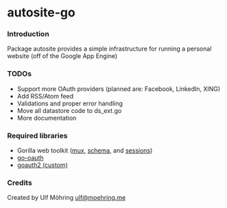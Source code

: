 # autosite-go

### Introduction
Package autosite provides a simple infrastructure for running a
personal website (off of the Google App Engine)

### TODOs
* Support more OAuth providers (planned are: Facebook, LinkedIn, XING)
* Add RSS/Atom feed
* Validations and proper error handling
* Move all datastore code to ds_ext.go
* More documentation

### Required libraries
* Gorilla web toolkit ([mux](http://github.com/gorilla/mux), [schema](http://github.com/gorilla/schema), and [sessions](http://github.com/gorilla/sessions))
* [go-oauth](http://github.com/garyburd/go-oauth/)
* [goauth2 (custom)](http://github.com/paceline/goauth2)

### Credits
Created by Ulf Möhring <ulf@moehring.me>
